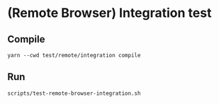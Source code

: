 # (Remote Browser) Integration test

## Compile

    yarn --cwd test/remote/integration compile

## Run

    scripts/test-remote-browser-integration.sh
